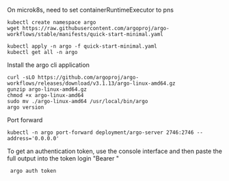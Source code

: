 On microk8s, need to set containerRuntimeExecutor to pns

```console
kubectl create namespace argo
wget https://raw.githubusercontent.com/argoproj/argo-workflows/stable/manifests/quick-start-minimal.yaml

kubectl apply -n argo -f quick-start-minimal.yaml
kubectl get all -n argo
```
Install the argo cli application
```console
curl -sLO https://github.com/argoproj/argo-workflows/releases/download/v3.1.13/argo-linux-amd64.gz
gunzip argo-linux-amd64.gz
chmod +x argo-linux-amd64
sudo mv ./argo-linux-amd64 /usr/local/bin/argo
argo version
```

Port forward 
```console
kubectl -n argo port-forward deployment/argo-server 2746:2746 --address='0.0.0.0'
```


To get an authentication token, use the console interface and then paste the full output into the token login "Bearer <token value>"
```console
 argo auth token
```

